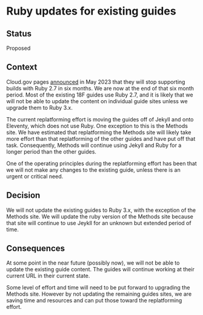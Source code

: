 # Ruby updates for existing guides

## Status
Proposed

## Context
Cloud.gov pages [announced](https://cloud.gov/2023/05/24/cloud-gov-pages-jekyll-ruby-upgrade/) in May 2023 that they will stop supporting builds with Ruby 2.7 in six months. We are now at the end of that six month period. Most of the existing 18F guides use Ruby 2.7, and it is likely that we will not be able to update the content on individual guide sites unless we upgrade them to Ruby 3.x. 

The current replatforming effort is moving the guides off of Jekyll and onto Eleventy, which does not use Ruby. One exception to this is the Methods site.  We have estimated that replatforming the Methods site will likely take more effort than that replatforming of the other guides and have put off that task. Consequently, Methods will continue using Jekyll and Ruby for a longer period than the other guides.

One of the operating principles during the replatforming effort has been that we will not make any changes to the existing guide, unless there is an urgent or critical need.

## Decision
We will not update the existing guides to Ruby 3.x, with the exception of the Methods site. We will update the ruby version of the Methods site because that site will continue to use Jeykll for an unknown but extended period of time.  

## Consequences 
At some point in the near future (possibly now), we will not be able to update the existing guide content. The guides will continue working at their current URL in their current state. 

Some level of effort and time will need to be put forward to upgrading the Methods site. However by not updating the remaining guides sites, we are saving time and resources and can put those toward the replatforming effort. 
